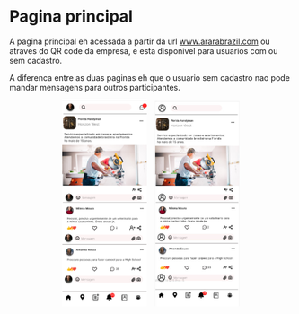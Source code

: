 # Pagina principal

A pagina principal eh acessada a partir da url www.ararabrazil.com ou atraves do QR code da empresa, e 
esta disponivel para usuarios com ou sem cadastro.

A diferenca entre as duas paginas eh que o usuario sem cadastro nao pode mandar mensagens para 
outros participantes.

<p align="center">
  <img src="usuario_com_cadastro/pictures/usuario_com_cadastro.png" width="30%" style="margin-right: 10px;"/>
  <img src="usuario_sem_cadastro/pictures/usuario_sem_cadastro.jpg" width="30%"/>
</p>